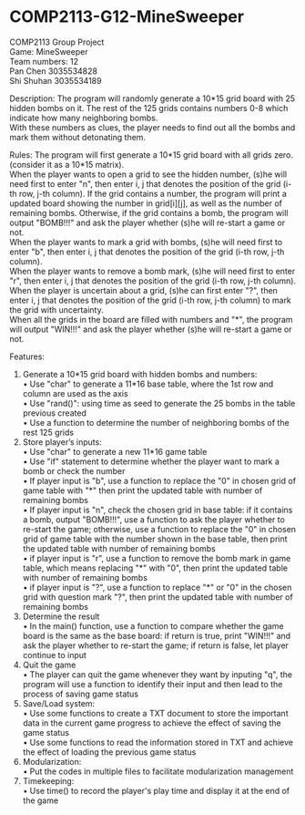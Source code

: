 # COMP2113-G12-MineSweeper

COMP2113 Group Project  
Game: MineSweeper  
Team numbers: 12  
Pan Chen 3035534828   
Shi Shuhan 3035534189  

Description: The program will randomly generate a 10\*15 grid board with 25 hidden bombs on it. The rest of the 125 grids contains numbers 0-8 which indicate how many neighboring bombs.  
With these numbers as clues, the player needs to find out all the bombs and mark them without detonating them.  

Rules: 
The program will first generate a 10\*15 grid board with all grids zero. (consider it as a 10\*15 matrix).  
When the player wants to open a grid to see the hidden number, (s)he will need first to enter "n", then enter i, j that denotes the position of the grid (i-th row, j-th column). If the grid contains a number, the program will print a updated board showing the number in grid[i][j], as well as the number of remaining bombs. Otherwise, if the grid contains a bomb, the program will output "BOMB!!!" and ask the player whether (s)he will re-start a game or not.  
When the player wants to mark a grid with bombs, (s)he will need first to enter "b", then enter i, j that denotes the position of the grid (i-th row, j-th column).  
When the player wants to remove a bomb mark, (s)he will need first to enter "r", then enter i, j that denotes the position of the grid (i-th row, j-th column).  
When the player is uncertain about a grid, (s)he can first enter "?", then enter i, j that denotes the position of the grid (i-th row, j-th column) to mark the grid with uncertainty.  
When all the grids in the board are filled with numbers and "*", the program will output "WIN!!!" and ask the player whether (s)he will re-start a game or not.  

Features:  
1. Generate a 10\*15 grid board with hidden bombs and numbers:  
•	Use "char" to generate a 11\*16 base table, where the 1st row and column are used as the axis  
•	Use "rand()": using time as seed to generate the 25 bombs in the table previous created  
•	Use a function to determine the number of neighboring bombs of the rest 125 grids  
2. Store player’s inputs:  
•	Use "char" to generate a new 11\*16 game table    
•	Use "if" statement to determine whether the player want to mark a bomb or check the number  
•	If player input is "b", use a function to replace the "0" in chosen grid of game table with "\*" then print the updated table with number of remaining bombs  
• If player input is "n", check the chosen grid in base table: if it contains a bomb, output "BOMB!!!", use a function to ask the player whether to re-start the game; otherwise, use a function to replace the "0" in chosen grid of game table with the number shown in the base table, then print the updated table with number of remaining bombs  
•	if player input is "r", use a function to remove the bomb mark in game table, which means replacing "\*" with "0", then print the updated table with number of remaining bombs  
•	if player input is "?", use a function to replace "\*" or "0" in the chosen grid with question mark "?", then print the updated table with number of remaining bombs  
3. Determine the result  
•	In the main() function, use a function to compare whether the game board is the same as the base board: if return is true, print "WIN!!!" and ask the player whether to re-start the game; if return is false, let player continue to input  
4. Quit the game  
•	The player can quit the game whenever they want by inputing "q", the program will use a function to identify their input and then lead to the process of saving game status  
5. Save/Load system:  
•	Use some functions to create a TXT document to store the important data in the current game progress to achieve the effect of saving the game status  
•	Use some functions to read the information stored in TXT and achieve the effect of loading the previous game status  
6. Modularization:  
•	Put the codes in multiple files to facilitate modularization management  
7. Timekeeping:  
•	Use time() to record the player's play time and display it at the end of the game  
